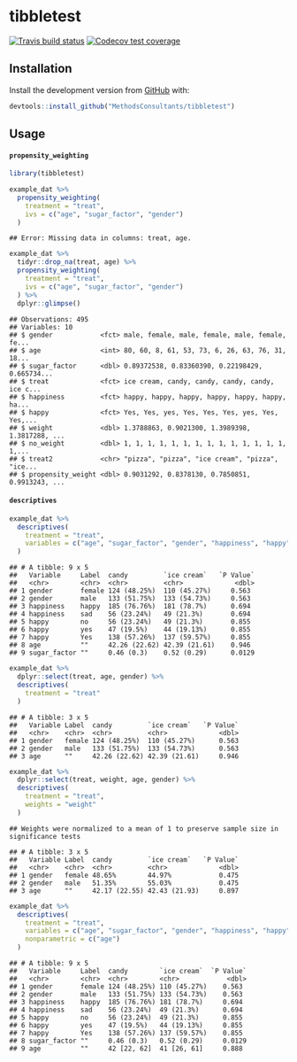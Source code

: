 tibbletest
================

[![Travis build
status](https://travis-ci.org/MethodsConsultants/tibbletest.svg?branch=master)](https://travis-ci.org/MethodsConsultants/tibbletest)
[![Codecov test
coverage](https://codecov.io/gh/MethodsConsultants/tibbletest/branch/master/graph/badge.svg)](https://codecov.io/gh/MethodsConsultants/tibbletest?branch=master)

## Installation

Install the development version from [GitHub](https://github.com/) with:

``` r
devtools::install_github("MethodsConsultants/tibbletest")
```

## Usage

#### `propensity_weighting`

``` r
library(tibbletest)

example_dat %>%
  propensity_weighting(
    treatment = "treat",
    ivs = c("age", "sugar_factor", "gender")
  )
```

    ## Error: Missing data in columns: treat, age.

``` r
example_dat %>%
  tidyr::drop_na(treat, age) %>%
  propensity_weighting(
    treatment = "treat",
    ivs = c("age", "sugar_factor", "gender")
  ) %>%
  dplyr::glimpse()
```

    ## Observations: 495
    ## Variables: 10
    ## $ gender            <fct> male, female, male, female, male, female, fe...
    ## $ age               <int> 80, 60, 8, 61, 53, 73, 6, 26, 63, 76, 31, 18...
    ## $ sugar_factor      <dbl> 0.89372538, 0.83360390, 0.22198429, 0.665734...
    ## $ treat             <fct> ice cream, candy, candy, candy, candy, ice c...
    ## $ happiness         <fct> happy, happy, happy, happy, happy, happy, ha...
    ## $ happy             <fct> Yes, Yes, yes, Yes, Yes, Yes, yes, Yes, Yes,...
    ## $ weight            <dbl> 1.3788863, 0.9021300, 1.3989398, 1.3817288, ...
    ## $ no_weight         <dbl> 1, 1, 1, 1, 1, 1, 1, 1, 1, 1, 1, 1, 1, 1, 1,...
    ## $ treat2            <chr> "pizza", "pizza", "ice cream", "pizza", "ice...
    ## $ propensity_weight <dbl> 0.9031292, 0.8378130, 0.7850851, 0.9913243, ...

#### `descriptives`

``` r
example_dat %>% 
  descriptives(
    treatment = "treat", 
    variables = c("age", "sugar_factor", "gender", "happiness", "happy")
  )
```

    ## # A tibble: 9 x 5
    ##   Variable     Label  candy         `ice cream`   `P Value`
    ##   <chr>        <chr>  <chr>         <chr>             <dbl>
    ## 1 gender       female 124 (48.25%)  110 (45.27%)     0.563 
    ## 2 gender       male   133 (51.75%)  133 (54.73%)     0.563 
    ## 3 happiness    happy  185 (76.76%)  181 (78.7%)      0.694 
    ## 4 happiness    sad    56 (23.24%)   49 (21.3%)       0.694 
    ## 5 happy        no     56 (23.24%)   49 (21.3%)       0.855 
    ## 6 happy        yes    47 (19.5%)    44 (19.13%)      0.855 
    ## 7 happy        Yes    138 (57.26%)  137 (59.57%)     0.855 
    ## 8 age          ""     42.26 (22.62) 42.39 (21.61)    0.946 
    ## 9 sugar_factor ""     0.46 (0.3)    0.52 (0.29)      0.0129

``` r
example_dat %>%
  dplyr::select(treat, age, gender) %>%
  descriptives(
    treatment = "treat"
  )
```

    ## # A tibble: 3 x 5
    ##   Variable Label  candy         `ice cream`   `P Value`
    ##   <chr>    <chr>  <chr>         <chr>             <dbl>
    ## 1 gender   female 124 (48.25%)  110 (45.27%)      0.563
    ## 2 gender   male   133 (51.75%)  133 (54.73%)      0.563
    ## 3 age      ""     42.26 (22.62) 42.39 (21.61)     0.946

``` r
example_dat %>%
  dplyr::select(treat, weight, age, gender) %>%
  descriptives(
    treatment = "treat",
    weights = "weight"
  )
```

    ## Weights were normalized to a mean of 1 to preserve sample size in significance tests

    ## # A tibble: 3 x 5
    ##   Variable Label  candy         `ice cream`   `P Value`
    ##   <chr>    <chr>  <chr>         <chr>             <dbl>
    ## 1 gender   female 48.65%        44.97%            0.475
    ## 2 gender   male   51.35%        55.03%            0.475
    ## 3 age      ""     42.17 (22.55) 42.43 (21.93)     0.897

``` r
example_dat %>% 
  descriptives(
    treatment = "treat", 
    variables = c("age", "sugar_factor", "gender", "happiness", "happy"),
    nonparametric = c("age")
  )
```

    ## # A tibble: 9 x 5
    ##   Variable     Label  candy        `ice cream`  `P Value`
    ##   <chr>        <chr>  <chr>        <chr>            <dbl>
    ## 1 gender       female 124 (48.25%) 110 (45.27%)    0.563 
    ## 2 gender       male   133 (51.75%) 133 (54.73%)    0.563 
    ## 3 happiness    happy  185 (76.76%) 181 (78.7%)     0.694 
    ## 4 happiness    sad    56 (23.24%)  49 (21.3%)      0.694 
    ## 5 happy        no     56 (23.24%)  49 (21.3%)      0.855 
    ## 6 happy        yes    47 (19.5%)   44 (19.13%)     0.855 
    ## 7 happy        Yes    138 (57.26%) 137 (59.57%)    0.855 
    ## 8 sugar_factor ""     0.46 (0.3)   0.52 (0.29)     0.0129
    ## 9 age          ""     42 [22, 62]  41 [26, 61]     0.888
